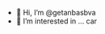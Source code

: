 - 👋 Hi, I’m @getanbasbva
- 👀 I’m interested in ... car

<!---
getanbasbva/getanbasbva is a ✨ special ✨ repository because its `README.md` (this file) appears on your GitHub profile.
You can click the Preview link to take a look at your changes.
--->
